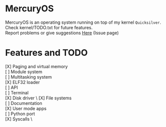 # MercuryOS

MercuryOS is an operating system running on top of my kernel `Quicksilver`. 
Check kernel/TODO.txt for future features. \
Report problems or give suggestions [Here](https://github.com/rwy420/MercuryOS/issues) (Issue page)

# Features and TODO
[X] Paging and virtual memory \
[ ] Module system \
[ ] Multitasking system \
[X] ELF32 loader \
[ ] API \
[ ] Terminal \
[X] Disk driver \ 
[X] File systems \
[ ] Documentation \
[X] User mode apps \
[ ] Python port \
[X] Syscalls \
